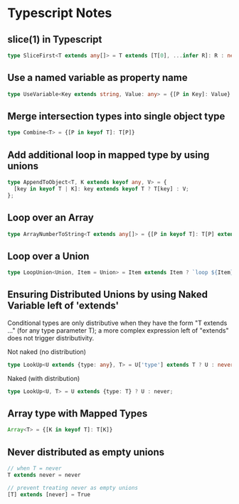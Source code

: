 # Typescript Notes

## slice(1) in Typescript
```ts
type SliceFirst<T extends any[]> = T extends [T[0], ...infer R]: R : never
```

## Use a named variable as property name
```ts
type UseVariable<Key extends string, Value: any> = {[P in Key]: Value} 
```

## Merge intersection types into single object type
```ts
type Combine<T> = {[P in keyof T]: T[P]}
```

## Add additional loop in mapped type by using unions
```ts
type AppendToObject<T, K extends keyof any, V> = {
  [key in keyof T | K]: key extends keyof T ? T[key] : V;
};
```

## Loop over an Array
```ts
type ArrayNumberToString<T extends any[]> = {[P in keyof T]: T[P] extends number ? string : T[P] }
```

## Loop over a Union
```ts
type LoopUnion<Union, Item = Union> = Item extends Item ? `loop ${Item}` : never;
```

## Ensuring Distributed Unions by using Naked Variable left of 'extends'
Conditional types are only distributive when they have the form "T extends ..." (for any type parameter T); a more complex expression left of "extends" does not trigger distributivity.

Not naked (no distribution)
```ts
type LookUp<U extends {type: any}, T> = U['type'] extends T ? U : never
```
Naked (with distribution)
```ts
type LookUp<U, T> = U extends {type: T} ? U : never;
```

## Array type with Mapped Types
```ts
Array<T> = {[K in keyof T]: T[K]}
```

## Never distributed as empty unions
```ts
// when T = never
T extends never = never

// prevent treating never as empty unions
[T] extends [never] = True

```
